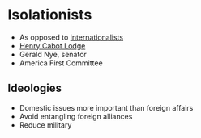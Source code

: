 # Isolationists
- As opposed to [internationalists](internationalists.md)
- [Henry Cabot Lodge](lodge_henry_cabot.md)
- Gerald Nye, senator
- America First Committee

## Ideologies
- Domestic issues more important than foreign affairs
- Avoid entangling foreign alliances
- Reduce military
